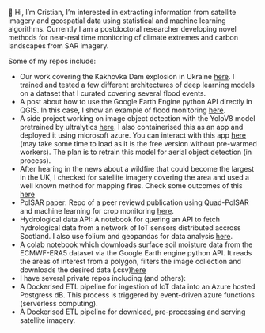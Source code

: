 👋 Hi, I’m Cristian, I’m interested in extracting information from satellite imagery and geospatial data using statistical and machine learning algorithms. Currently I am a postdoctoral researcher developing novel methods for near-real time monitoring of climate extremes and carbon landscapes from SAR imagery. 

Some of my repos include:
- Our work covering the Kakhovka Dam explosion in Ukraine [here](https://github.com/crisjosil/Deep-learning-based-flood-tracking-in-Kakhovka-dam-Ukraine-from-SAR-imagery-). I trained and tested a few different architectures of deep learning models on a dataset that I curated covering several flood events. 
- A post about how to use the Google Earth Engine python API directly in QGIS. In this case, I show an example of flood monitoring [here](https://github.com/crisjosil/Flood_mapping_Sentinel1_in_QGIS).
- A side project working on image object detection with the YoloV8 model pretrained by ultralytics [here](https://github.com/crisjosil/Aerial_object_detection_tests). I also containerised this as an app and deployed it using microsoft azure. You can interact with this app [here](https://yo-detection.azurewebsites.net/) (may take some time to load as it is the free version without pre-warmed workers). The plan is to retrain this model for aerial object detection (in process).
- After hearing in the news about a wildfire that could become the largest in the UK, I checked for satellite imagery covering the area and used a well known method for mapping fires. Check some outcomes of this [here](https://github.com/crisjosil/Wildfires-in-the-highlands/blob/master/README.md)
- PolSAR paper: Repo of a peer reviewd publication using Quad-PolSAR and machine learning for crop monitoring [here](https://github.com/crisjosil/MT-PolSAR-Change-Detection-For-Crop-Monitoring-And-Classification).  
- Hydrological data API: A notebook for quering an API to fetch hydrological data from a network of IoT sensors distributed accross Scotland. I also use folium and geopandas for data analysis [here](https://github.com/crisjosil/Weather_data_API/blob/master/Scotland_forth_valley_data.ipynb). 
- A colab notebook which downloads surface soil moisture data from the ECMWF-ERA5 dataset via the Google Earth engine python API. It reads the areas of interest from a polygon, filters the image collection and downloads the desired data (.csv)[here](https://github.com/crisjosil/Useful_GIS_and_data_Science_scripts/blob/master/GEE_ERA5_Time_series_from_polygons.ipynb)  
- I have several private repos including  (and others):
-   A Dockerised ETL pipeline for ingestion of IoT data into an Azure hosted Postgress dB. This process is triggered by event-driven azure functions (serverless computing).
-   A Dockerised ETL pipeline for download, pre-processing and serving satellite imagery.
  
